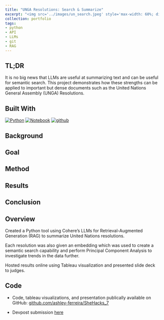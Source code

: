 ```yaml
---
title: "UNGA Resolutions: Search & Summarize"
excerpt: "<img src='../images/un_search.jpeg' style='max-width: 60%; display: inline-block;'>"
collection: portfolio
tags:
- python
- API
- LLMs
- git
- RAG
---
```


## TL;DR

It is no big news that LLMs are useful at summarizing text and can be useful for semantic search. This project demonstrates how these strengths can be applied to important but dense documents such as the United Nations General Assembly (UNGA) Resolutions.


## Built With

[![Python][python]][python-url]
[![Notebook][notebook]][notebook-url] 
[![github][github]][github-url]

[github]: https://img.shields.io/badge/github-%23121011.svg?style=for-the-badge&logo=github&logoColor=white
[github-url]: https://github.com/

[python]: https://img.shields.io/badge/Python-3776AB?style=for-the-badge&logo=python&logoColor=white
[python-url]: https://www.python.org/

[notebook]: https://img.shields.io/badge/Made%20with-Jupyter-orange?style=for-the-badge&logo=Jupyter
[notebook-url]: https://jupyter.org/

## Background

## Goal

## Method

## Results

## Conclusion 

## Overview 
Created a Python tool using Cohere’s LLMs for Retrieval-Augmented Generation (RAG) to summarize United Nations resolutions.

Each resolution was also given an embedding which was used to create a semantic search capability and perform Principal Component Analysis to investigate trends in the data further.

Hosted results online using Tableau visualization and presented slide deck to judges.

## Code

- Code, tableau visualizations, and presentation publically available on GitHub: [github.com/ashley-ferreira/SheHacks_7](https://github.com/ashley-ferreira/SheHacks_7)

- Devpost submission [here](https://devpost.com/software/unga-resolutions-search-summarize)